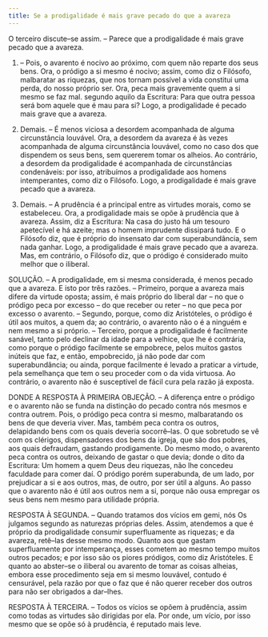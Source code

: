 ```yaml
---
title: Se a prodigalidade é mais grave pecado do que a avareza
---
```


O terceiro discute–se assim. – Parece que a prodigalidade é mais grave pecado que a avareza.  

1. – Pois, o avarento é nocivo ao próximo, com quem não reparte dos seus bens. Ora, o pródigo a si mesmo é nocivo; assim, como diz o Filósofo, malbaratar as riquezas, que nos tornam possível a vida constitui uma perda, do nosso próprio ser. Ora, peca mais gravemente quem a si mesmo se faz mal. segundo aquilo da Escritura: Para que outra pessoa será bom aquele que é mau para si? Logo, a prodigalidade é pecado mais grave que a avareza.  

2. Demais. – É menos viciosa a desordem acompanhada de alguma circunstância louvável. Ora, a desordem da avareza é às vezes acompanhada de alguma circunstância louvável, como no caso dos que dispendem os seus bens, sem quererem tomar os alheios. Ao contrário, a desordem da prodigalidade é acompanhada de circunstâncias condenáveis: por isso, atribuímos a prodigalidade aos homens intemperantes, como diz o Filósofo. Logo, a prodigalidade é mais grave pecado que a avareza.  

3. Demais. – A prudência é a principal entre as virtudes morais, como se estabeleceu. Ora, a prodigalidade mais se opõe à prudência que à avareza. Assim, diz a Escritura: Na casa do justo há um tesouro apetecível e há azeite; mas o homem imprudente dissipará tudo. E o Filósofo diz, que é próprio do insensato dar com superabundância, sem nada ganhar. Logo, a prodigalidade é mais grave pecado que a avareza.  Mas, em contrário, o Filósofo diz, que o pródigo é considerado muito melhor que o iliberal.  

SOLUÇÃO. – A prodigalidade, em si mesma considerada, é menos pecado que a avareza. E isto por três razões. – Primeiro, porque a avareza mais difere da virtude oposta; assim, é mais próprio do liberal dar – no que o pródigo peca por excesso – do que receber ou reter – no que peca por excesso o avarento. – Segundo, porque, como diz Aristóteles, o pródigo é útil aos muitos, a quem da; ao contrário, o avarento não o é a ninguém e nem mesmo a si próprio. – Terceiro, porque a prodigalidade é facilmente sanável, tanto pelo declinar da idade para a velhice, que lhe é contrária, como porque o pródigo facilmente se empobrece, pelos muitos gastos inúteis que faz, e então, empobrecido, já não pode dar com superabundância; ou ainda, porque facilmente é levado a praticar a virtude, pela semelhança que tem o seu proceder com o da vida virtuosa. Ao contrário, o avarento não é susceptível de fácil cura pela razão já exposta.  

DONDE A RESPOSTA À PRIMEIRA OBJEÇÃO. – A diferença entre o pródigo e o avarento não se funda na distinção do pecado contra nós mesmos e contra outrem. Pois, o pródigo peca contra si mesmo, malbaratando os bens de que deveria viver. Mas, também peca contra os outros, delapidando bens com os quais deveria socorrê–las. O que sobretudo se vê com os clérigos, dispensadores dos bens da igreja, que são dos pobres, aos quais defraudam, gastando prodigamente. Do mesmo modo, o avarento peca contra os outros, deixando de gastar o que devia; donde o dito da Escritura: Um homem a quem Deus deu riquezas, não lhe concedeu faculdade para comer daí. O pródigo porém superabunda, de um lado, por prejudicar a si e aos outros, mas, de outro, por ser útil a alguns. Ao passo que o avarento não é útil aos outros nem a si, porque não ousa empregar os seus bens nem mesmo para utilidade própria.  

RESPOSTA À SEGUNDA. – Quando tratamos dos vícios em gemi, nós Os julgamos segundo as naturezas próprias deles. Assim, atendemos a que é próprio da prodigalidade consumir superfluamente as riquezas; e da avareza, retê–las desse mesmo modo. Quanto aos que gastam superfluamente por intemperança, esses cometem ao mesmo tempo muitos outros pecados; e por isso são os piores pródigos, como diz Aristóteles. E quanto ao abster–se o iliberal ou avarento de tomar as coisas alheias, embora esse procedimento seja em si mesmo louvável, contudo é censurável, pela razão por que o faz que é não querer receber dos outros para não ser obrigados a dar–lhes.  

RESPOSTA À TERCEIRA. – Todos os vícios se opõem à prudência, assim como todas as virtudes são dirigidas por ela. Por onde, um vício, por isso mesmo que se opõe só à prudência, é reputado mais leve.